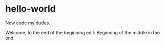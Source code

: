 # hello-world
New code my dudes.

Welcome, to the end of the beginning
edit: Beginning of the middle in the end
